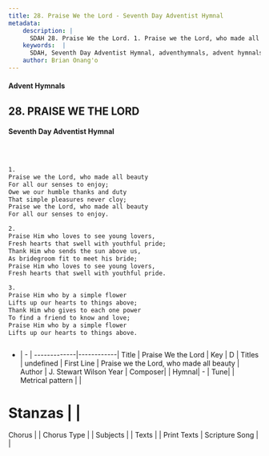 ```yaml
---
title: 28. Praise We the Lord - Seventh Day Adventist Hymnal
metadata:
    description: |
      SDAH 28. Praise We the Lord. 1. Praise we the Lord, who made all beauty For all our senses to enjoy; Owe we our humble thanks and duty That simple pleasures never cloy; Praise we the Lord, who made all beauty For all our senses to enjoy.
    keywords:  |
      SDAH, Seventh Day Adventist Hymnal, adventhymnals, advent hymnals, Praise We the Lord, Praise we the Lord, who made all beauty 
    author: Brian Onang'o
---
```


#### Advent Hymnals
## 28. PRAISE WE THE LORD
#### Seventh Day Adventist Hymnal

```txt



1.
Praise we the Lord, who made all beauty
For all our senses to enjoy;
Owe we our humble thanks and duty
That simple pleasures never cloy;
Praise we the Lord, who made all beauty
For all our senses to enjoy.

2.
Praise Him who loves to see young lovers,
Fresh hearts that swell with youthful pride;
Thank Him who sends the sun above us,
As bridegroom fit to meet his bride;
Praise Him who loves to see young lovers,
Fresh hearts that swell with youthful pride.

3.
Praise Him who by a simple flower
Lifts up our hearts to things above;
Thank Him who gives to each one power
To find a friend to know and love;
Praise Him who by a simple flower
Lifts up our hearts to things above.



```

- |   -  |
-------------|------------|
Title | Praise We the Lord |
Key | D |
Titles | undefined |
First Line | Praise we the Lord, who made all beauty |
Author | J. Stewart Wilson
Year | 
Composer|  |
Hymnal|  - |
Tune|  |
Metrical pattern | |
# Stanzas |  |
Chorus |  |
Chorus Type |  |
Subjects |  |
Texts |  |
Print Texts | 
Scripture Song |  |
  
